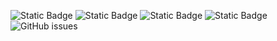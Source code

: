 ![Static Badge](https://img.shields.io/badge/blacklists-60-000000) ![Static Badge](https://img.shields.io/badge/blacklisted-3082474-cc0000) ![Static Badge](https://img.shields.io/badge/whitelisted-2244-00CC00) ![Static Badge](https://img.shields.io/badge/streaming_blacklist-28107-000000) ![GitHub issues](https://img.shields.io/github/issues/fabriziosalmi/blacklists)
